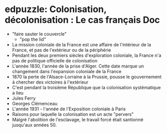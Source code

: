 # edpuzzle: Colonisation, décolonisation : Le cas français Doc

- "faire sauter le couvercle"
    - "pop the lid"
- La mission coloniale de la France est une affaire de l'intérieur de la France, et pas de l'extérieur ou de la périphérie
- Pendant les deux premiers siècles d'exploration coloniale, la France n'a pas de politique officielle de colonisation
- L'année 1830, l'année de la prise d'Alger. Cette date marque un changement dans l'expansion coloniale de la France
- 1870 la perte de l'Alsace-Lorraine à la Prussie, pousse le gouvernement à chercher des victoires à l'extérieur
- C'est pendant la troisième République que la colonisation systématique a lieu
- Jules Ferry
- Georges Clémenceau
- L'année 1931 - l'année de l'Exposition coloniale à Paris
- Raisons pour laquelle la colonisation est un acte "pervers"
- Malgré l'abolition de l'esclavage, le travail forcé était santionné jusqu'aux années 50.